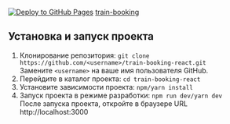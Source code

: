 [![Deploy to GitHub Pages](https://github.com/MarkoMelle/train-booking-react/actions/workflows/main.yml/badge.svg?branch=main)](https://github.com/MarkoMelle/train-booking-react/actions/workflows/main.yml)
<a href="https://markomelle.github.io/train-booking-react" target="_blank">train-booking</a>  

## Установка и запуск проекта

1.  Клонирование репозитория:
    `git clone https://github.com/<username>/train-booking-react.git`  
    Замените `<username>` на ваше имя пользователя GitHub.
2.  Перейдите в каталог проекта:
    `cd train-booking-react` 
3.  Установите зависимости проекта:
    `npm/yarn install` 
4.  Запуск проекта в режиме разработки:
    `npm run dev/yarn dev`  
    После запуска проекта, откройте в браузере URL http://localhost:3000